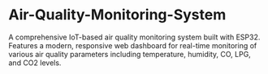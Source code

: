 # Air-Quality-Monitoring-System
A comprehensive IoT-based air quality monitoring system built with ESP32. Features a modern, responsive web dashboard for real-time monitoring of various air quality parameters including temperature, humidity, CO, LPG, and CO2 levels.
